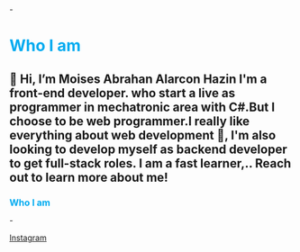 -<h1 style="font-weight: 700; color: #00abf0;">Who I am</h1>

👋 Hi, I’m Moises Abrahan Alarcon Hazin I'm a front-end developer. who start a live as programmer in mechatronic area with C#.But I choose to be web programmer.I really like everything about web development 🌱, I'm also looking to develop myself as backend developer to get full-stack roles. I am a fast learner,.. Reach out to learn more about me!
- 
  
  <h2 style="font-size: 1rem; color: #00abf0;">Who I am</h2>
- <p> <a href="https://www.instagram.com/alarconhazim_/" target="_blank">Instagram</a></p>
   
       
   

<!---
abrahanalarcon/abrahanalarcon is a ✨ special ✨ repository because its `README.md` (this file) appears on your GitHub profile.
You can click the Preview link to take a look at your changes.
--->
